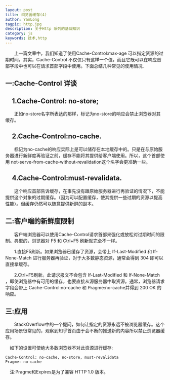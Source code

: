```yaml
---
layout: post
title: 浏览器缓存(4)
author: YanLong
tagpic: http.jpg
description: 关于Http 系列的基础知识
category: js
keywords: 技术,http
---
```



&emsp;&emsp;上一篇文章中，我们知道了使用Cache-Control:max-age 可以指定资源的过期时间。其实，Cache-Control 不仅仅只有这样一个值，而且它既可以在响应首部字段中也可以在请求首部字段中使用。下面总结几种常见的使用情况.

一:Cache-Control 详谈
-----------

&emsp;1.Cache-Control: no-store;
---

&emsp;&emsp;正如no-store名字所表达的那样，标记为no-store的响应会禁止浏览器对其缓存。

&emsp;2.Cache-Control:no-cache.
----
&emsp;&emsp;标记为no-cache的响应实际上是可以储存在本地缓存中的。只是在与原始服务器进行新鲜度再验证之前，缓存不能将其提供给客户端使用。所以，这个首部使用 not-serve-from-cache-without-revalidation这个名字会更准确一些。

&emsp;4.Cache-Control:must-revalidata.
----------
&emsp;&emsp;这个响应首部告诉缓存，在事先没有跟原始服务器进行再验证的情况下，不能提供这个对象的过期缓存。（因为可以配置缓存，使其提供一些过期的资源以提高性能）。但缓存仍然可以随意提供新鲜的副本。

二:客户端的新鲜度限制
-----------------
&emsp;&emsp;客户端浏览器可以使用Cache-Control请求首部来强化或放松对过期时间的限制。典型的，浏览器对 F5 和 Ctrl+F5 刷新就完全不一样。

&emsp;&emsp;1.直接F5刷新。如果浏览器已缓存了资源，会带上 If-Last-Modified 和 If-None-Match 进行服务器再验证，对于大多数静态资源，通常会得到 304 即可以直接拿缓存。

&emsp;&emsp;2.Ctrl+F5刷新。此请求报文不会包含 If-Last-Modified 和 If-None-Match ，即使浏览器中有可用的缓存，也要直接从源服务器中取资源。通常，浏览器请求字段会带上 Cache-Control:no-cache 和 Pragme:no-cache并得到 200 OK 的响应。

三:应用
-------
&emsp;&emsp;StackOverflow中的一个提问，如何让指定的资源永远不被浏览器缓存。这个应用场景很常见的，观察到知乎首页由于会不断的推送新的内容所以禁止浏览器缓存。

&emsp;如下的设置可使绝大多数浏览器不对此资源进行缓存:

	Cache-Control: no-cache, no-store, must-revalidata
	Pragme: no-cache

&emsp;注:Pragme和Expires是为了兼容 HTTP 1.0 版本。
